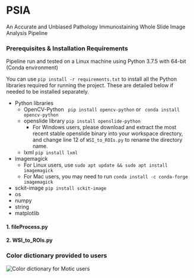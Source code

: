 # PSIA
An Accurate and Unbiased Pathology Immunostaining Whole Slide Image Analysis Pipeline 

### Prerequisites & Installation Requirements

Pipeline run and tested on a Linux machine using Python 3.7.5 with 64-bit (Conda environment)

You can use ``` pip install -r requirements.txt ``` to install all the Python libraries required for running the project. These are detailed below if needed to be installed separately.

* Python libraries
  * OpenCV-Python
  ``` pip install opencv-python```
  or 
  ``` conda install opencv-python```
  * openslide library
  ``` pip install openslide-python ```
      * For Windows users, please download and extract the most recent stable openslide binary into your workspace directory, and change line 12 of ```WSI_to_ROIs.py``` to rename the directory name. 
  * lxml
  ``` pip install lxml ```
* imagemagick
  * For Linux users, use ``` sudo apt update && sudo apt install imagemagick ``` 
  * For Mac users, you may need to run ```conda install -c conda-forge imagemagick ```
* sckit-image
``` pip install sckit-image ```
* os
* numpy
* string
* matplotlib
#### 1. fileProcess.py
#### 2. WSI_to_ROIs.py

### Color dictionary provided to users

<img src="docs/color_dictionary_image.tif" alt="Color dictionary for Motic users"/>

